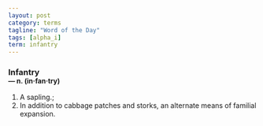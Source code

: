 ```yaml
---
layout: post
category: terms
tagline: "Word of the Day"
tags: [alpha_i]
term: infantry
---
```


<h3>Infantry<br/> <small>&mdash; n. (in<span>&middot;</span>fan<span>&middot;</span>try)</small></h3>
<p><ol>
<li>A sapling.;</li>
<li>In addition to cabbage patches and storks, an alternate means of familial expansion.</li>
</ol></p>
